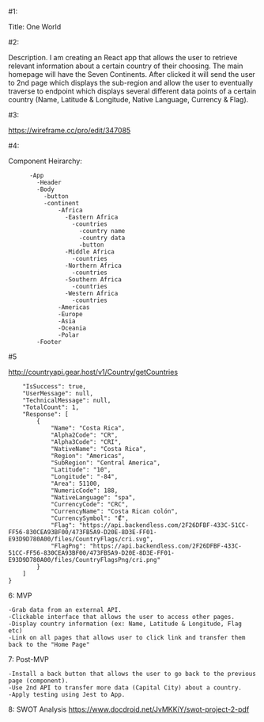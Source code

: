 #1: 

Title: One World 

#2:

Description. 
I am creating an React app that allows the user to retrieve relevant information about a certain country of their choosing. The main homepage will have the Seven Continents. After clicked it will send the user to 2nd page which displays the sub-region and allow the user to eventually traverse to endpoint which displays several different data points of a certain country (Name, Latitude & Longitude, Native Language, Currency & Flag).

#3:

https://wireframe.cc/pro/edit/347085

#4:

Component Heirarchy: 

```src-
      -App
        -Header
        -Body
          -button
          -continent
              -Africa
                -Eastern Africa
                  -countries
                    -country name
                    -country data
                    -button
                -Middle Africa
                  -countries 
                -Northern Africa
                  -countries
                -Southern Africa
                  -countries
                -Western Africa
                  -countries
              -Americas
              -Europe
              -Asia
              -Oceania
              -Polar
        -Footer        
```


#5

http://countryapi.gear.host/v1/Country/getCountries

```{
    "IsSuccess": true,
    "UserMessage": null,
    "TechnicalMessage": null,
    "TotalCount": 1,
    "Response": [
        {
            "Name": "Costa Rica",
            "Alpha2Code": "CR",
            "Alpha3Code": "CRI",
            "NativeName": "Costa Rica",
            "Region": "Americas",
            "SubRegion": "Central America",
            "Latitude": "10",
            "Longitude": "-84",
            "Area": 51100,
            "NumericCode": 188,
            "NativeLanguage": "spa",
            "CurrencyCode": "CRC",
            "CurrencyName": "Costa Rican colón",
            "CurrencySymbol": "₡",
            "Flag": "https://api.backendless.com/2F26DFBF-433C-51CC-FF56-830CEA93BF00/473FB5A9-D20E-8D3E-FF01-E93D9D780A00/files/CountryFlags/cri.svg",
            "FlagPng": "https://api.backendless.com/2F26DFBF-433C-51CC-FF56-830CEA93BF00/473FB5A9-D20E-8D3E-FF01-E93D9D780A00/files/CountryFlagsPng/cri.png"
        }
    ]
}
```
6: MVP

```
-Grab data from an external API.
-Clickable interface that allows the user to access other pages. 
-Display country information (ex: Name, Latitude & Longitude, Flag etc)
-Link on all pages that allows user to click link and transfer them back to the "Home Page"
```

7: Post-MVP

```
-Install a back button that allows the user to go back to the previous page (component).
-Use 2nd API to transfer more data (Capital City) about a country. 
-Apply testing using Jest to App. 
```
8: SWOT Analysis
https://www.docdroid.net/JvMKKiY/swot-project-2-pdf